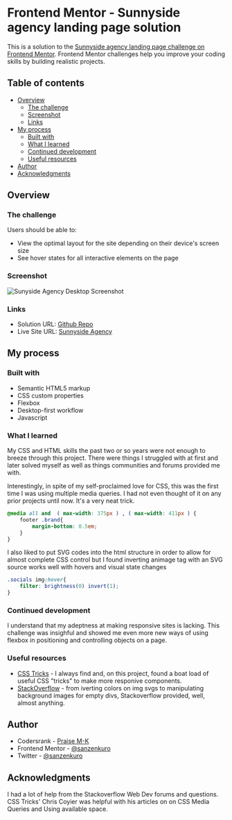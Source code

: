# Frontend Mentor - Sunnyside agency landing page solution

This is a solution to the [Sunnyside agency landing page challenge on Frontend Mentor](https://www.frontendmentor.io/challenges/sunnyside-agency-landing-page-7yVs3B6ef). Frontend Mentor challenges help you improve your coding skills by building realistic projects.

## Table of contents

- [Overview](#overview)
  - [The challenge](#the-challenge)
  - [Screenshot](#screenshot)
  - [Links](#links)
- [My process](#my-process)
  - [Built with](#built-with)
  - [What I learned](#what-i-learned)
  - [Continued development](#continued-development)
  - [Useful resources](#useful-resources)
- [Author](#author)
- [Acknowledgments](#acknowledgments)

## Overview

### The challenge

Users should be able to:

- View the optimal layout for the site depending on their device's screen size
- See hover states for all interactive elements on the page

### Screenshot

![Sunyside Agency Desktop Screenshot](./screenshots/screenshot.jpg)


### Links

- Solution URL: [Github Repo](https://your-solution-url.com)
- Live Site URL: [Sunnyside Agency](https://your-live-site-url.com)

## My process

### Built with

- Semantic HTML5 markup
- CSS custom properties
- Flexbox
- Desktop-first workflow
- Javascript

### What I learned

My CSS and HTML skills the past two or so years were not enough to breeze through this project. There were things I struggled with at first and later solved myself as well as things communities and forums provided me with.


Interestingly, in spite of my self-proclaimed love for CSS, this was the first time I was using multiple media queries. I had not even thought of it on any prior projects until now. It's a very neat trick.

```css
@media all and  ( max-width: 375px ) , ( max-width: 411px ) {
    footer .brand{
        margin-bottom: 0.5em;
    }
}  
```

I also liked to put SVG codes into the html structure in order to allow for almost complete CSS control but I found inverting animage tag with an SVG source works well with hovers and visual state changes

```css
.socials img:hover{
    filter: brightness(0) invert(1);
}
```

### Continued development

I understand that my adeptness at making responsive sites is lacking. This challenge was insighful and showed me even more new ways of using flexbox in positioning and controlling objects on a page.

### Useful resources

- [CSS Tricks](https://css-tricks.com) - I always find and, on this project, found a boat load of useful CSS "tricks" to make more responive components.
- [StackOverflow](https://stackoverflow.com) - from iverting colors on img svgs to manipulating background images for empty divs, Stackoverflow provided, well, almost anything. 

## Author

- Codersrank - [Praise M-K](https://profile.codersrank.io/user/5ett)
- Frontend Mentor - [@sanzenkuro](https://www.frontendmentor.io/profile/sanzenkuro)
- Twitter - [@sanzenkuro](https://www.twitter.com/sanzenkuro)

## Acknowledgments

I had a lot of help from the Stackoverflow Web Dev forums and questions. CSS Tricks' Chris Coyier was helpful with his articles on on CSS Media Queries and Using available space. 

